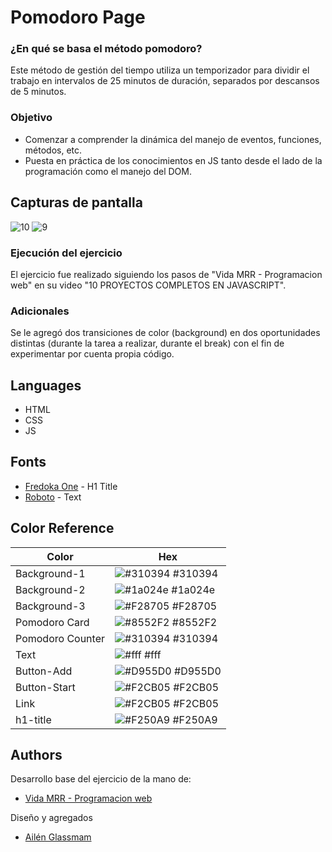 
# Pomodoro Page

### ¿En qué se basa el método pomodoro?

Este método de gestión del tiempo utiliza un temporizador para dividir el trabajo en intervalos de 25 minutos de duración, separados por descansos de 5 minutos.

### Objetivo
- Comenzar a comprender la dinámica del manejo de eventos, funciones, métodos, etc.
- Puesta en práctica de los conocimientos en JS tanto desde el lado de la programación como el manejo del DOM.

## Capturas de pantalla

![10](https://user-images.githubusercontent.com/110137453/220750355-790d83f3-c56a-4c6d-be2c-4d87dbdd7e94.jpg)
![9](https://user-images.githubusercontent.com/110137453/220750365-2c3d6c64-4149-47d7-abbb-19f930a94b19.jpg)


### Ejecución del ejercicio

El ejercicio fue realizado siguiendo los pasos de "Vida MRR - Programacion web" en su video "10 PROYECTOS COMPLETOS EN JAVASCRIPT".

### Adicionales

Se le agregó dos transiciones de color (background) en dos oportunidades distintas (durante la tarea a realizar, durante el break) con el fin de experimentar por cuenta propia código.

## Languages

- HTML
- CSS
- JS

## Fonts

- [Fredoka One](https://fonts.google.com/specimen/Fredoka+One?query=fred) - H1 Title
- [Roboto](https://fonts.google.com/specimen/Roboto?query=robo) - Text 
## Color Reference

| Color             | Hex                                                                |
| ----------------- | ------------------------------------------------------------------ |
| Background-1 | ![#310394](https://via.placeholder.com/10/310394?text=+) #310394 |
| Background-2 | ![#1a024e](https://via.placeholder.com/10/1a024e?text=+) #1a024e |
| Background-3 | ![#F28705](https://via.placeholder.com/10/F28705?text=+) #F28705 |
| Pomodoro Card | ![#8552F2](https://via.placeholder.com/10/8552F2?text=+) #8552F2 |
| Pomodoro Counter | ![#310394](https://via.placeholder.com/10/310394?text=+) #310394 |
| Text | ![#fff](https://via.placeholder.com/10/fff?text=+) #fff |
| Button-Add | ![#D955D0](https://via.placeholder.com/10/D955D0?text=+) #D955D0 |
| Button-Start | ![#F2CB05](https://via.placeholder.com/10/F2CB05?text=+) #F2CB05 |
| Link | ![#F2CB05](https://via.placeholder.com/10/F2CB05?text=+) #F2CB05 |
| h1-title | ![#F250A9](https://via.placeholder.com/10/F250A9?text=+) #F250A9 |

## Authors

Desarrollo base del ejercicio de la mano de:
- [Vida MRR - Programacion web](https://www.youtube.com/watch?v=YfaiDc585Eo)

Diseño y agregados
- [Ailén Glassmam](https://github.com/ailenglassmam)

